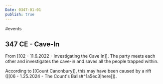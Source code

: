 ```yaml
---
Date: 0347-01-01
publish: true
---
```

#events
## 347 CE - Cave-In

From [[02 - 11.6.2022 - Investigating the Cave In]]. The party meets each other and investigates the cave-in and saves all the people trapped within. 

According to [[Count Canonbury]], this may have been caused by a rift ([[06 - 1.25.2024 - The Count's Balls#^1a5ec3|here]]). 